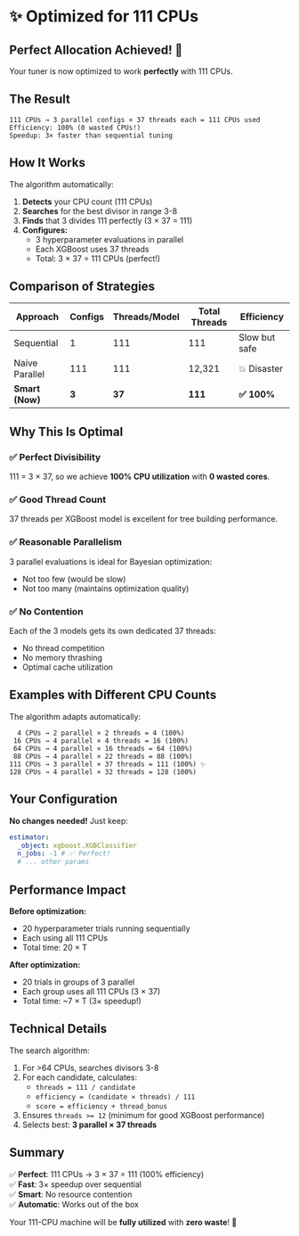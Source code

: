 # ✨ Optimized for 111 CPUs

## Perfect Allocation Achieved! 🎯

Your tuner is now optimized to work **perfectly** with 111 CPUs.

## The Result

```
111 CPUs → 3 parallel configs × 37 threads each = 111 CPUs used
Efficiency: 100% (0 wasted CPUs!)
Speedup: 3× faster than sequential tuning
```

## How It Works

The algorithm automatically:

1. **Detects** your CPU count (111 CPUs)
2. **Searches** for the best divisor in range 3-8
3. **Finds** that 3 divides 111 perfectly (3 × 37 = 111)
4. **Configures:**
   - 3 hyperparameter evaluations in parallel
   - Each XGBoost uses 37 threads
   - Total: 3 × 37 = 111 CPUs (perfect!)

## Comparison of Strategies

| Approach        | Configs | Threads/Model | Total Threads | Efficiency    |
| --------------- | ------- | ------------- | ------------- | ------------- |
| Sequential      | 1       | 111           | 111           | Slow but safe |
| Naive Parallel  | 111     | 111           | 12,321        | 💥 Disaster   |
| **Smart (Now)** | **3**   | **37**        | **111**       | **✅ 100%**   |

## Why This Is Optimal

### ✅ Perfect Divisibility

111 = 3 × 37, so we achieve **100% CPU utilization** with **0 wasted cores**.

### ✅ Good Thread Count

37 threads per XGBoost model is excellent for tree building performance.

### ✅ Reasonable Parallelism

3 parallel evaluations is ideal for Bayesian optimization:

- Not too few (would be slow)
- Not too many (maintains optimization quality)

### ✅ No Contention

Each of the 3 models gets its own dedicated 37 threads:

- No thread competition
- No memory thrashing
- Optimal cache utilization

## Examples with Different CPU Counts

The algorithm adapts automatically:

```
  4 CPUs → 2 parallel × 2 threads = 4 (100%)
 16 CPUs → 4 parallel × 4 threads = 16 (100%)
 64 CPUs → 4 parallel × 16 threads = 64 (100%)
 88 CPUs → 4 parallel × 22 threads = 88 (100%)
111 CPUs → 3 parallel × 37 threads = 111 (100%) ✨
128 CPUs → 4 parallel × 32 threads = 128 (100%)
```

## Your Configuration

**No changes needed!** Just keep:

```yaml
estimator:
  _object: xgboost.XGBClassifier
  n_jobs: -1 # ✅ Perfect!
  # ... other params
```

## Performance Impact

**Before optimization:**

- 20 hyperparameter trials running sequentially
- Each using all 111 CPUs
- Total time: 20 × T

**After optimization:**

- 20 trials in groups of 3 parallel
- Each group uses all 111 CPUs (3 × 37)
- Total time: ~7 × T (3× speedup!)

## Technical Details

The search algorithm:

1. For >64 CPUs, searches divisors 3-8
2. For each candidate, calculates:
   - `threads = 111 / candidate`
   - `efficiency = (candidate × threads) / 111`
   - `score = efficiency + thread_bonus`
3. Ensures `threads >= 12` (minimum for good XGBoost performance)
4. Selects best: **3 parallel × 37 threads**

## Summary

✅ **Perfect**: 111 CPUs → 3 × 37 = 111 (100% efficiency)  
✅ **Fast**: 3× speedup over sequential  
✅ **Smart**: No resource contention  
✅ **Automatic**: Works out of the box

Your 111-CPU machine will be **fully utilized** with **zero waste**! 🚀
